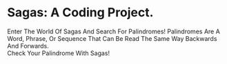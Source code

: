 # Sagas: A Coding Project. 
Enter The World Of Sagas And Search For Palindromes! Palindromes Are A Word, Phrase, Or Sequence That Can Be Read The Same Way Backwards And Forwards. 
<br>Check Your Palindrome With Sagas!
